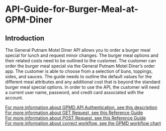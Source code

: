 # API-Guide-for-Burger-Meal-at-GPM-Diner

## Introduction
The General Putnam Motel Diner API allows you to order a burger meal special for lunch and request minor changes. The burger meal options and their related costs need to be outlined to the customer. The customer can order the burger meal special via the General Putnam Motel Diner’s order app. The customer is able to choose from a selection of buns, toppings, sides, and sauces. The guide needs to outline the default values for the different meal attributes and any additional cost that is beyond the standard burger meal special options. In order to use the API, the customer will need a current user name, password, and credit card associated with the account.


[For more information about GPMD API Authentication, see this description](https://github.com/Stefanie-Saffern/API-Guide-for-Burger-Meal-at-GPM-Diner/blob/main/authentication)  
[For more information about GET Request, see this Reference Guide](https://github.com/Stefanie-Saffern/API-Guide-for-Burger-Meal-at-GPM-Diner/blob/main/GET%20Request)  
[For more information about POST Request, see this Reference Guide](https://github.com/Stefanie-Saffern/API-Guide-for-Burger-Meal-at-GPM-Diner/blob/main/POST)  
[For more information about correct workflow, see the GPMD workflow chart](https://github.com/Stefanie-Saffern/API-Guide-for-Burger-Meal-at-GPM-Diner/blob/main/Workflow.Final.PNG)
